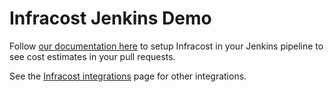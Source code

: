 # Infracost Jenkins Demo

Follow [our documentation here](https://github.com/infracost/infracost-jenkins) to setup Infracost in your Jenkins pipeline to see cost estimates in your pull requests.

See the [Infracost integrations](https://www.infracost.io/docs/integrations/cicd/) page for other integrations.
